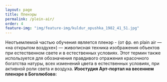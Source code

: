 ```yaml
---
layout: page
title: Пленэры
permalink: /plein-air/
order: 4
feature-img: "img/feature-img/kuldur_opushka_1982_41_51.jpg"
---
```

Неотъемлемой частью обучения является пленэр -  (от фр. en plain air — «на открытом воздухе») — живописная техника изображения объектов при естественном свете и в естественных условиях. Этот термин также используется для обозначения правдивого отражения красочного богатства натуры, всех изменений цвета в естественных условиях, при активной роли света и воздуха.
<strong>Изостудия Арт-портал на весеннем пленэре в Боголюбово:</strong>